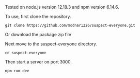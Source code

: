 Tested on node.js version 12.18.3 and npm version 6.14.6.

To use, first clone the repository.

`git clone https://github.com/modnar1226/suspect-everyone.git`

Or download the package zip file



Next move to the suspect-everyone directory.

`cd suspect-everyone`

Then start a server on port 3000.

`npm run dev`
